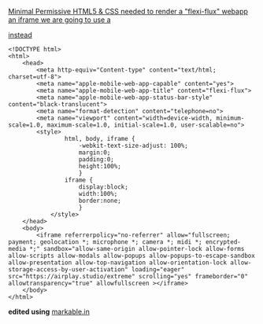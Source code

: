 [Minimal Permissive HTML5 & CSS needed to render a "flexi-flux" webapp an iframe we are going to use a <div> instead](http://bright-spark.github.io/flexi-flux-webapp)

```  
<!DOCTYPE html>
<html>
	<head>
		<meta http-equiv="Content-type" content="text/html; charset=utf-8">
		<meta name="apple-mobile-web-app-capable" content="yes">
		<meta name="apple-mobile-web-app-title" content="flexi-flux">
		<meta name="apple-mobile-web-app-status-bar-style" content="black-translucent">
		<meta name="format-detection" content="telephone=no">
		<meta name="viewport" content="width=device-width, minimum-scale=1.0, maximum-scale=1.0, initial-scale=1.0, user-scalable=no">
		<style>
				html, body, iframe {
					-webkit-text-size-adjust: 100%;
					margin:0;
					padding:0;
					height:100%;
					}
				iframe {
					display:block;
					width:100%;
					border:none;
					}
			</style>
	</head>
	<body>
		<iframe referrerpolicy="no-referrer" allow="fullscreen; payment; geolocation *; microphone *; camera *; midi *; encrypted-media *;" sandbox="allow-same-origin allow-pointer-lock allow-forms allow-scripts allow-modals allow-popups allow-popups-to-escape-sandbox allow-presentation allow-top-navigation allow-orientation-lock allow-storage-access-by-user-activation" loading="eager" src="https://airplay.studio/extreme" scrolling="yes" frameborder="0" allowtransparency="true" allowfullscreen ></iframe>
	</body>
</html>
```

**edited using** [markable.in](https://markable.in/editor/)
